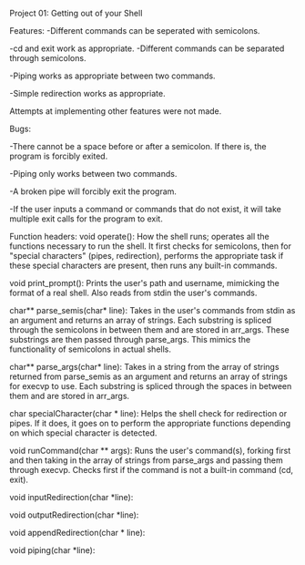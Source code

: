 Project 01: Getting out of your Shell

Features:
-Different commands can be seperated with semicolons.

-cd and exit work as appropriate.
-Different commands can be separated through semicolons.

-Piping works as appropriate between two commands.

-Simple redirection works as appropriate.

Attempts at implementing other features were not made.



Bugs:

-There cannot be a space before or after a semicolon. If there is, the program is forcibly exited.

-Piping only works between two commands.

-A broken pipe will forcibly exit the program.

-If the user inputs a command or commands that do not exist, it will take multiple exit calls for the program to exit.


Function headers:
void operate(): How the shell runs; operates all the functions necessary to run the shell. It first checks for semicolons, then for "special characters" (pipes, redirection), performs the appropriate task if these special characters are present, then runs any built-in commands.

void print_prompt(): Prints the user's path and username, mimicking the format of a real shell. Also reads from stdin the user's commands.

char** parse_semis(char* line): Takes in the user's commands from stdin as an argument and returns an array of strings. Each substring is spliced through the semicolons in between them and are stored in arr_args. These substrings are then passed through parse_args. This mimics the functionality of semicolons in actual shells.

char** parse_args(char* line): Takes in a string from the array of strings returned from parse_semis as an argument and returns an array of strings for execvp to use. Each substring is spliced through the spaces in between them and are stored in arr_args.

char specialCharacter(char * line): Helps the shell check for redirection or pipes. If it does, it goes on to perform the appropriate functions depending on which special character is detected.

void runCommand(char ** args): Runs the user's command(s), forking first and then taking in the array of strings from parse_args and passing them through execvp. Checks first if the command is not a built-in command (cd, exit).

void inputRedirection(char *line):

void outputRedirection(char *line):

void appendRedirection(char * line):

void piping(char *line):
